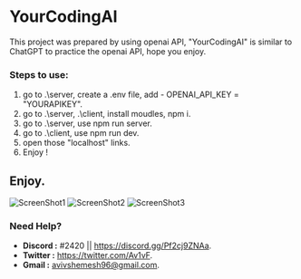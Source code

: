 # YourCodingAI
This project was prepared by using openai API, "YourCodingAI" is similar to ChatGPT to practice the openai API, hope you enjoy.

### Steps to use:
  1. go to .\server\, create a .env file, add - OPENAI_API_KEY = "YOURAPIKEY".
  2. go to .\server\, .\client\, install moudles, npm i.
  3. go to .\server\, use npm run server.
  4. go to .\client\, use npm run dev.
  5. open those "localhost" links.
  6. Enjoy !
  
  ## Enjoy.
  ![ScreenShot1](https://cdn.discordapp.com/attachments/636950095056863243/1069201433053909092/image.png)
  ![ScreenShot2](https://cdn.discordapp.com/attachments/636950095056863243/1069201659898638376/image.png)
  ![ScreenShot3](https://cdn.discordapp.com/attachments/636950095056863243/1069202256760672296/image.png)

### Need Help?

-  **Discord :** </Av1v7>#2420 || https://discord.gg/Pf2cj9ZNAa.
-  **Twitter :** https://twitter.com/Av1vF.
-  **Gmail :** avivshemesh96@gmail.com.
